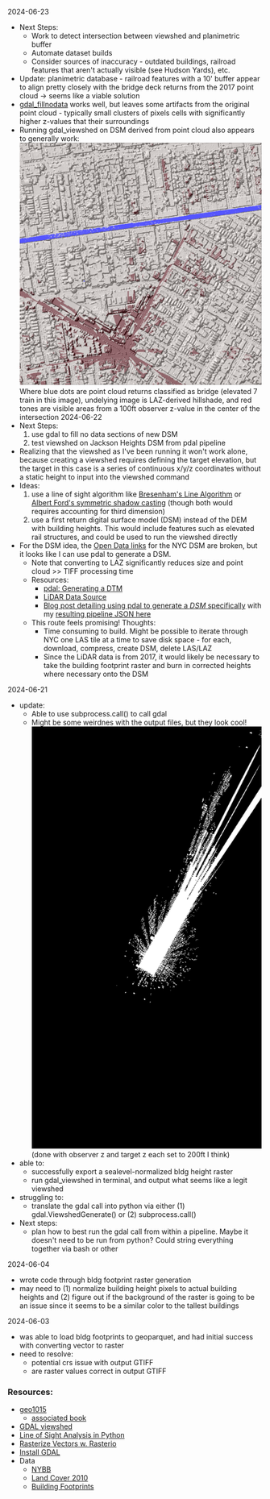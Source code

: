 2024-06-23
- Next Steps:
  - Work to detect intersection between viewshed and planimetric buffer
  - Automate dataset builds
  - Consider sources of inaccuracy - outdated buildings, railroad features that aren't actually visible (see Hudson Yards), etc.
- Update: planimetric database - railroad features with a 10' buffer appear to align pretty closely with the bridge deck returns from the 2017 point cloud -> seems like a viable solution
- [gdal_fillnodata](https://gdal.org/programs/gdal_fillnodata.html) works well, but leaves some artifacts from the original point cloud - typically small clusters of pixels cells with significantly higher z-values that their surroundings
- Running gdal_viewshed on DSM derived from point cloud also appears to generally work:
  ![image](img/Screenshot_2024-06-23.png)
  Where blue dots are point cloud returns classified as bridge (elevated 7 train in this image), undelying image is LAZ-derived hillshade, and red tones are visible areas from a 100ft observer z-value in the center of the intersection
2024-06-22
- Next Steps:
  1. use gdal to fill no data sections of new DSM
  2. test viewshed on Jackson Heights DSM from pdal pipeline
- Realizing that the viewshed as I've been running it won't work alone, because creating a viewshed requires defining the target elevation, but the target in this case is a series of continuous x/y/z coordinates without a static height to input into the viewshed command
- Ideas: 
  1. use a line of sight algorithm like [Bresenham's Line Algorithm](https://en.wikipedia.org/wiki/Bresenham%27s_line_algorithm) or [Albert Ford's symmetric shadow casting](https://www.albertford.com/shadowcasting/) (though both would requires accounting for third dimension)
  2. use a first return digital surface model (DSM) instead of the DEM with building heights. This would include features such as elevated rail structures, and could be used to run the viewshed directly
- For the DSM idea, the [Open Data links](https://data.cityofnewyork.us/City-Government/Topobathymetric-LiDAR-Data-2017-/7sc8-jtbz/about_data) for the NYC DSM are broken, but it looks like I can use pdal to generate a DSM. 
  - Note that converting to LAZ significantly reduces size and point cloud >> TIFF processing time
  - Resources:
    - [pdal: Generating a DTM](https://pdal.io/en/2.6.0/workshop/generation/dtm/dtm.html)
    - [LiDAR Data Source](https://orthos.dhses.ny.gov/?Extent=-9603624.133747088,4774299.7366908705,-7659066.134172721,5795498.434580554&Layers=07_meter_dem_index_usgs,1_meter_dem_index_fema,1_meter_dem_index_usgs,1_meter_dem_index_tidal_water,1_meter_dem_index_hydro_flattened,1_meter_dem_index_usda_utm18n,1_meter_dem_index_usda_utm17n,1_meter_dem_index_nys,2_meter_dem_index_ne_lidar,2_meter_dem_index_nys,2_meter_dem_index_fema,2_meter_dem_index_monroe_county,2_meter_dem_index_tompkins_county,2_meter_dem_index_erie_county&layerGroups=DEMIndexes,Orthoimagery&rightMenu=0#)
    - [Blog post detailing using pdal to generate a _DSM_ specifically](https://www.simonplanzer.com/articles/lidar-chm/) with my [resulting pipeline JSON here](dsm_test.json)
  - This route feels promising! Thoughts:
    - Time consuming to build. Might be possible to iterate through NYC one LAS tile at a time to save disk space - for each, download, compress, create DSM, delete LAS/LAZ
    - Since the LiDAR data is from 2017, it would likely be necessary to take the building footprint raster and burn in corrected heights where necessary onto the DSM

2024-06-21
- update:
  - Able to use subprocess.call() to call gdal
  - Might be some weirdnes with the output files, but they look cool!
  ![image](img/Screenshot_2024-06-21.png)
  (done with observer z and target z each set to 200ft I think)
- able to:
  - successfully export a sealevel-normalized bldg height raster
  - run gdal_viewshed in terminal, and output what seems like a legit viewshed
- struggling to:
  - translate the gdal call into python via either (1) gdal.ViewshedGenerate() or (2) subprocess.call()
- Next steps:
  - plan how to best run the gdal call from within a pipeline. Maybe it doesn't need to be run from python? Could string everything together via bash or other

2024-06-04
- wrote code through bldg footprint raster generation
- may need to (1) normalize building height pixels to actual building heights and (2) figure out if the background of the raster is going to be an issue since it seems to be a similar color to the tallest buildings

2024-06-03
- was able to load bldg footprints to geoparquet, and had initial success with converting vector to raster
- need to resolve:
  - potential crs issue with output GTIFF
  - are raster values correct in output GTIFF
### Resources:
- [geo1015](https://3d.bk.tudelft.nl/courses/backup/geo1015/2020/les/)
  - [associated book](https://github.com/tudelft3d/terrainbook/releases)
- [GDAL viewshed](https://gdal.org/programs/gdal_viewshed.html)
- [Line of Sight Analysis in Python](https://spatial-dev.guru/2023/12/10/line-of-sight-analysis-in-digital-elevation-models-using-python/)
- [Rasterize Vectors w. Rasterio](https://pygis.io/docs/e_raster_rasterize.html)
- [Install GDAL](https://mits003.github.io/studio_null/2021/07/install-gdal-on-macos/)
- Data
  - [NYBB](https://data.cityofnewyork.us/City-Government/Borough-Boundaries/tqmj-j8zm)
  - [Land Cover 2010]()
  - [Building Footprints]()

